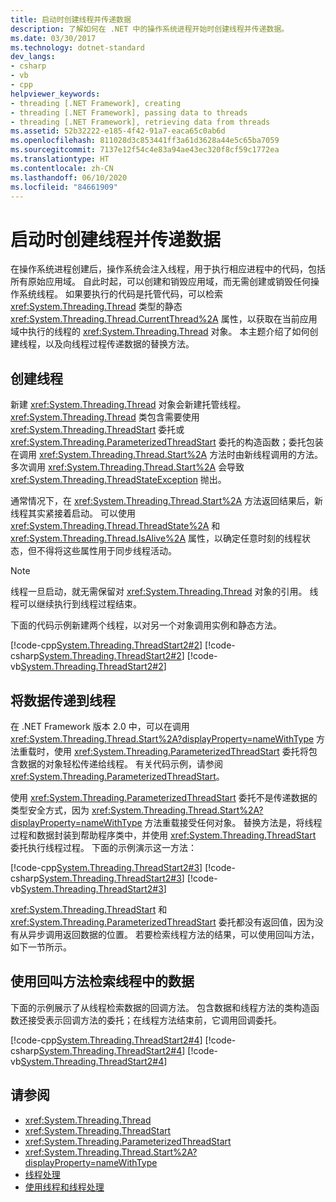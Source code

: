```yaml
---
title: 启动时创建线程并传递数据
description: 了解如何在 .NET 中的操作系统进程开始时创建线程并传递数据。
ms.date: 03/30/2017
ms.technology: dotnet-standard
dev_langs:
- csharp
- vb
- cpp
helpviewer_keywords:
- threading [.NET Framework], creating
- threading [.NET Framework], passing data to threads
- threading [.NET Framework], retrieving data from threads
ms.assetid: 52b32222-e185-4f42-91a7-eaca65c0ab6d
ms.openlocfilehash: 811028d3c853441ff3a61d3628a44e5c65ba7059
ms.sourcegitcommit: 7137e12f54c4e83a94ae43ec320f8cf59c1772ea
ms.translationtype: HT
ms.contentlocale: zh-CN
ms.lasthandoff: 06/10/2020
ms.locfileid: "84661909"
---
```

# <a name="creating-threads-and-passing-data-at-start-time"></a>启动时创建线程并传递数据

在操作系统进程创建后，操作系统会注入线程，用于执行相应进程中的代码，包括所有原始应用域。 自此时起，可以创建和销毁应用域，而无需创建或销毁任何操作系统线程。 如果要执行的代码是托管代码，可以检索 <xref:System.Threading.Thread> 类型的静态 <xref:System.Threading.Thread.CurrentThread%2A> 属性，以获取在当前应用域中执行的线程的 <xref:System.Threading.Thread> 对象。 本主题介绍了如何创建线程，以及向线程过程传递数据的替换方法。  
  
## <a name="creating-a-thread"></a>创建线程

 新建 <xref:System.Threading.Thread> 对象会新建托管线程。 <xref:System.Threading.Thread> 类包含需要使用 <xref:System.Threading.ThreadStart> 委托或 <xref:System.Threading.ParameterizedThreadStart> 委托的构造函数；委托包装在调用 <xref:System.Threading.Thread.Start%2A> 方法时由新线程调用的方法。 多次调用 <xref:System.Threading.Thread.Start%2A> 会导致 <xref:System.Threading.ThreadStateException> 抛出。  
  
 通常情况下，在 <xref:System.Threading.Thread.Start%2A> 方法返回结果后，新线程其实紧接着启动。 可以使用 <xref:System.Threading.Thread.ThreadState%2A> 和 <xref:System.Threading.Thread.IsAlive%2A> 属性，以确定任意时刻的线程状态，但不得将这些属性用于同步线程活动。  
  
> [!NOTE]
> 线程一旦启动，就无需保留对 <xref:System.Threading.Thread> 对象的引用。 线程可以继续执行到线程过程结束。  
  
 下面的代码示例新建两个线程，以对另一个对象调用实例和静态方法。  
  
 [!code-cpp[System.Threading.ThreadStart2#2](../../../samples/snippets/cpp/VS_Snippets_CLR_System/system.Threading.ThreadStart2/CPP/source2.cpp#2)]
 [!code-csharp[System.Threading.ThreadStart2#2](../../../samples/snippets/csharp/VS_Snippets_CLR_System/system.Threading.ThreadStart2/CS/source2.cs#2)]
 [!code-vb[System.Threading.ThreadStart2#2](../../../samples/snippets/visualbasic/VS_Snippets_CLR_System/system.Threading.ThreadStart2/VB/source2.vb#2)]  
  
## <a name="passing-data-to-threads"></a>将数据传递到线程

 在 .NET Framework 版本 2.0 中，可以在调用 <xref:System.Threading.Thread.Start%2A?displayProperty=nameWithType> 方法重载时，使用 <xref:System.Threading.ParameterizedThreadStart> 委托将包含数据的对象轻松传递给线程。 有关代码示例，请参阅 <xref:System.Threading.ParameterizedThreadStart>。  
  
 使用 <xref:System.Threading.ParameterizedThreadStart> 委托不是传递数据的类型安全方式，因为 <xref:System.Threading.Thread.Start%2A?displayProperty=nameWithType> 方法重载接受任何对象。 替换方法是，将线程过程和数据封装到帮助程序类中，并使用 <xref:System.Threading.ThreadStart> 委托执行线程过程。 下面的示例演示这一方法：

 [!code-cpp[System.Threading.ThreadStart2#3](../../../samples/snippets/cpp/VS_Snippets_CLR_System/system.Threading.ThreadStart2/CPP/source3.cpp#3)]
 [!code-csharp[System.Threading.ThreadStart2#3](../../../samples/snippets/csharp/VS_Snippets_CLR_System/system.Threading.ThreadStart2/CS/source3.cs#3)]
 [!code-vb[System.Threading.ThreadStart2#3](../../../samples/snippets/visualbasic/VS_Snippets_CLR_System/system.Threading.ThreadStart2/VB/source3.vb#3)]  

<xref:System.Threading.ThreadStart> 和 <xref:System.Threading.ParameterizedThreadStart> 委托都没有返回值，因为没有从异步调用返回数据的位置。 若要检索线程方法的结果，可以使用回叫方法，如下一节所示。
  
## <a name="retrieving-data-from-threads-with-callback-methods"></a>使用回叫方法检索线程中的数据

 下面的示例展示了从线程检索数据的回调方法。 包含数据和线程方法的类构造函数还接受表示回调方法的委托；在线程方法结束前，它调用回调委托。  
  
 [!code-cpp[System.Threading.ThreadStart2#4](../../../samples/snippets/cpp/VS_Snippets_CLR_System/system.Threading.ThreadStart2/CPP/source4.cpp#4)]
 [!code-csharp[System.Threading.ThreadStart2#4](../../../samples/snippets/csharp/VS_Snippets_CLR_System/system.Threading.ThreadStart2/CS/source4.cs#4)]
 [!code-vb[System.Threading.ThreadStart2#4](../../../samples/snippets/visualbasic/VS_Snippets_CLR_System/system.Threading.ThreadStart2/VB/source4.vb#4)]  
  
## <a name="see-also"></a>请参阅

- <xref:System.Threading.Thread>
- <xref:System.Threading.ThreadStart>
- <xref:System.Threading.ParameterizedThreadStart>
- <xref:System.Threading.Thread.Start%2A?displayProperty=nameWithType>
- [线程处理](index.md)
- [使用线程和线程处理](using-threads-and-threading.md)
